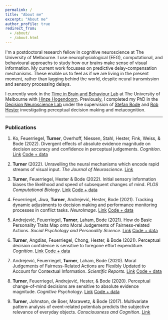 ```yaml
---
permalink: /
title: "About me"
excerpt: "About me"
author_profile: true
redirect_from:
  - /about/
  - /about.html
---
```


I'm a postdoctoral research fellow in cognitive neuroscience at The University of Melbourne. I use neurophysiological (EEG), computational, and behavioural approachs to study how our brains make sense of visual information. My current work focusses on predictive delay-compensation mechanisms. These enable us to feel as if we are living in the present moment, rather than lagging behind the world, despite neural transmission and sensory processing delays. 

I currently work in the [Time in Brain and Behaviour Lab](https://psychologicalsciences.unimelb.edu.au/research/msps-research-groups/timing) at The University of Melbourne with [Hinze Hogendoorn](https://scholar.google.com/citations?user=uOh2Ik0AAAAJ&hl=en&inst=4522501446918153378&oi=ao). Previously, I completed my PhD in the [Decision Neuroscience Lab](https://dlab.unimelb.edu.au/) under the supervision of [Stefan Bode](https://scholar.google.com/citations?user=nPX76iMAAAAJ&hl=en&oi=ao) and [Rob Hester](https://scholar.google.com/citations?hl=en&user=vma8HZ0AAAAJ) investigating perceptual decision making and metacognition.

___

### Publications

1. Ko, Feuerriegel, **Turner**, Overhoff, Niessen, Stahl, Hester, Fink, Weiss, & Bode (2022). Divergent effects of absolute evidence magnitude on decision accuracy and confidence in perceptual judgements. *Cognition*. [Link](https://www.sciencedirect.com/science/article/pii/S0010027722001135?dgcid=coauthor) [Code + data](https://osf.io/r8vfx/) 

2. **Turner** (2022). Unravelling the neural mechanisms which encode rapid streams of visual input. *The Journal of Neuroscience*. [Link](https://www.jneurosci.org/content/42/7/1170)

3. **Turner**, Feuerriegel, Hester & Bode (2022). Initial sensory information biases the likelihood and speed of subsequent changes of mind. *PLOS Computational Biology*. [Link](https://journals.plos.org/ploscompbiol/article?id=10.1371/journal.pcbi.1009738) [Code + data](https://osf.io/a6u4n/) 

4. Feuerriegel, Jiwa, **Turner**, Andrejević, Hester, Bode (2021). Tracking dynamic adjustments to decision making and performance monitoring processes in conflict tasks. *NeuroImage*. [Link](https://www.sciencedirect.com/science/article/pii/S1053811921005413) [Code + data](https://osf.io/eucqf/) 

5. Andrejević, Feuerriegel, **Turner**, Laham, Bode (2021). How do Basic Personality Traits Map onto Moral Judgements of Fairness-related Actions. *Social Psychology and Personality Science*. [Link](https://journals.sagepub.com/doi/abs/10.1177/19485506211038295) [Code + data](https://t.co/LLbTuAhtNc) 

6. **Turner**, Angdias, Feuerriegel, Chong, Hester, & Bode (2021). Perceptual decision confidence is sensitive to foregone effort expenditure. *Cognition*. [Link](https://www.sciencedirect.com/science/article/pii/S0010027720303449) [Code + data](https://osf.io/cg74z/) 

7. Andrejević, Feuerriegel, **Turner**, Laham, Bode (2020). Moral Judgements of Fairness-Related Actions are Flexibly Updated to Account for Contextual Information. *Scientific Reports*. [Link](https://www.nature.com/articles/s41598-020-74975-0) [Code + data](https://osf.io/xcbuh/) 

8. **Turner**, Feuerriegel, Andrejević, Hester, & Bode (2020). Perceptual change-of-mind decisions are sensitive to absolute evidence magnitude. *Cognitive Psychology*. [Link](https://www.sciencedirect.com/science/article/pii/S0010028520300876) [Code + data](https://osf.io/sr58p/) 

9. **Turner**, Johnston, de Boer, Morawetz, & Bode (2017). Multivariate pattern analysis of event-related potentials predicts the subjective relevance of everyday objects. *Consciousness and Cognition*. [Link](https://www.sciencedirect.com/science/article/pii/S1053810017300417)

